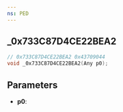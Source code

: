 ```yaml
---
ns: PED
---
```

## _0x733C87D4CE22BEA2

```c
// 0x733C87D4CE22BEA2 0x43709044
void _0x733C87D4CE22BEA2(Any p0);
```

## Parameters
* **p0**:
